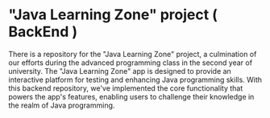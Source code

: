 # "Java Learning Zone" project ( BackEnd )
 
There is a repository for the "Java Learning Zone" project, a culmination of our efforts during the advanced programming class in the second year of university. The "Java Learning Zone" app is designed to provide an interactive platform for testing and enhancing Java programming skills. With this backend repository, we've implemented the core functionality that powers the app's features, enabling users to challenge their knowledge in the realm of Java programming.
